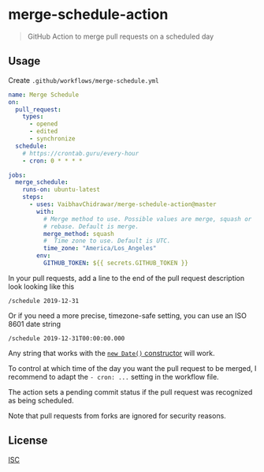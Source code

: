 # merge-schedule-action

> GitHub Action to merge pull requests on a scheduled day

## Usage

Create `.github/workflows/merge-schedule.yml`

```yml
name: Merge Schedule
on:
  pull_request:
    types:
      - opened
      - edited
      - synchronize
  schedule:
    # https://crontab.guru/every-hour
    - cron: 0 * * * *

jobs:
  merge_schedule:
    runs-on: ubuntu-latest
    steps:
      - uses: VaibhavChidrawar/merge-schedule-action@master
        with:
          # Merge method to use. Possible values are merge, squash or
          # rebase. Default is merge.
          merge_method: squash
          #  Time zone to use. Default is UTC.
          time_zone: "America/Los_Angeles"
        env:
          GITHUB_TOKEN: ${{ secrets.GITHUB_TOKEN }}
```

In your pull requests, add a line to the end of the pull request description look looking like this

```
/schedule 2019-12-31
```

Or if you need a more precise, timezone-safe setting, you can use an ISO 8601 date string

```
/schedule 2019-12-31T00:00:00.000
```

Any string that works with the [`new Date()` constructor](https://developer.mozilla.org/en-US/docs/Web/JavaScript/Reference/Global_Objects/Date/Date) will work.

To control at which time of the day you want the pull request to be merged, I recommend to adapt the `- cron: ...` setting in the workflow file.

The action sets a pending commit status if the pull request was recognized as being scheduled.

Note that pull requests from forks are ignored for security reasons.

## License

[ISC](LICENSE)

